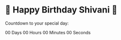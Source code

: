 <html lang="en">
<head>
  <meta charset="UTF-8">
  <title>Happy Birthday Shivani</title>
  <link rel="stylesheet" href="birthday.css">
</head>
<body>
  <div class="container">
    <h1>🎉 Happy Birthday Shivani 🎂</h1>
    <p id="countdown">Countdown to your special day:</p>
    <div id="timer">
      <span id="days">00</span> Days
      <span id="hours">00</span> Hours
      <span id="minutes">00</span> Minutes
      <span id="seconds">00</span> Seconds
    </div>
  </div>

  <script src="birthday.js"></script>
</body>
</html>
